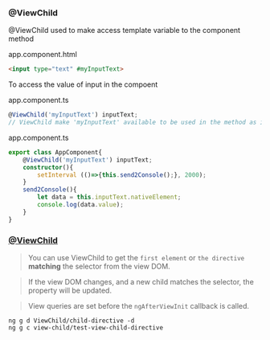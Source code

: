 ### @ViewChild
@ViewChild used to make access template variable to the component method

app.component.html
```html
<input type="text" #myInputText>
```
To access the value of input in the compoent

app.component.ts
```ts
@ViewChild('myInputText') inputText; 
// ViewChild make 'myInputText' available to be used in the method as inputText
```
app.component.ts
```ts
export class AppComponent{
    @ViewChild('myInputText') inputText;
    constructor(){
        setInterval (()=>{this.send2Console();}, 2000);
    }
    send2Console(){
        let data = this.inputText.nativeElement;
        console.log(data.value);
    }
}
```
### [@ViewChild](https://angular.io/api/core/ViewChild)
> You can use ViewChild to get the `first element` or `the directive` __matching__ the selector from the view DOM. 

> If the view DOM changes, and a new child matches the selector, the property will be updated.

> View queries are set before the `ngAfterViewInit` callback is called.
```
ng g d ViewChild/child-directive -d
ng g c view-child/test-view-child-directive
